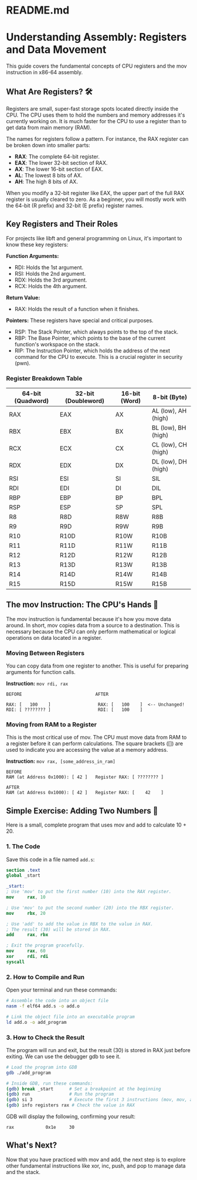 # README.md

# Understanding Assembly: Registers and Data Movement

This guide covers the fundamental concepts of CPU registers and the mov instruction in x86-64 assembly.

## What Are Registers? 🛠️

Registers are small, super-fast storage spots located directly inside the CPU. The CPU uses them to hold the numbers and memory addresses it's currently working on. It is much faster for the CPU to use a register than to get data from main memory (RAM).

The names for registers follow a pattern. For instance, the RAX register can be broken down into smaller parts:

* **RAX**: The complete 64-bit register.
* **EAX**: The lower 32-bit section of RAX.
* **AX**: The lower 16-bit section of EAX.
* **AL**: The lowest 8 bits of AX.
* **AH**: The high 8 bits of AX.

When you modify a 32-bit register like EAX, the upper part of the full RAX register is usually cleared to zero. As a beginner, you will mostly work with the 64-bit (R prefix) and 32-bit (E prefix) register names.

## Key Registers and Their Roles

For projects like libft and general programming on Linux, it's important to know these key registers:

**Function Arguments:**

* RDI: Holds the 1st argument.
* RSI: Holds the 2nd argument.
* RDX: Holds the 3rd argument.
* RCX: Holds the 4th argument.

**Return Value:**

* RAX: Holds the result of a function when it finishes.

**Pointers:** These registers have special and critical purposes.

* RSP: The Stack Pointer, which always points to the top of the stack.
* RBP: The Base Pointer, which points to the base of the current function's workspace on the stack.
* RIP: The Instruction Pointer, which holds the address of the next command for the CPU to execute. This is a crucial register in security (pwn).

### Register Breakdown Table

| 64-bit (Quadword) | 32-bit (Doubleword) | 16-bit (Word) | 8-bit (Byte)        |
| ----------------- | ------------------- | ------------- | ------------------- |
| RAX               | EAX                 | AX            | AL (low), AH (high) |
| RBX               | EBX                 | BX            | BL (low), BH (high) |
| RCX               | ECX                 | CX            | CL (low), CH (high) |
| RDX               | EDX                 | DX            | DL (low), DH (high) |
| RSI               | ESI                 | SI            | SIL                 |
| RDI               | EDI                 | DI            | DIL                 |
| RBP               | EBP                 | BP            | BPL                 |
| RSP               | ESP                 | SP            | SPL                 |
| R8                | R8D                 | R8W           | R8B                 |
| R9                | R9D                 | R9W           | R9B                 |
| R10               | R10D                | R10W          | R10B                |
| R11               | R11D                | R11W          | R11B                |
| R12               | R12D                | R12W          | R12B                |
| R13               | R13D                | R13W          | R13B                |
| R14               | R14D                | R14W          | R14B                |
| R15               | R15D                | R15W          | R15B                |

## The mov Instruction: The CPU's Hands 👐

The mov instruction is fundamental because it's how you move data around. In short, mov copies data from a source to a destination. This is necessary because the CPU can only perform mathematical or logical operations on data located in a register.

### Moving Between Registers

You can copy data from one register to another. This is useful for preparing arguments for function calls.

**Instruction:** `mov rdi, rax`

```
BEFORE                            AFTER

RAX: [   100    ]                  RAX: [   100    ]  <-- Unchanged!
RDI: [ ???????? ]                  RDI: [   100    ]
```

### Moving from RAM to a Register

This is the most critical use of mov. The CPU must move data from RAM to a register before it can perform calculations. The square brackets (\[]) are used to indicate you are accessing the value at a memory address.

**Instruction:** `mov rax, [some_address_in_ram]`

```
BEFORE
RAM (at Address 0x1000): [ 42 ]   Register RAX: [ ???????? ]

AFTER
RAM (at Address 0x1000): [ 42 ]   Register RAX: [    42    ]
```

## Simple Exercise: Adding Two Numbers 🧠

Here is a small, complete program that uses mov and add to calculate 10 + 20.

### 1. The Code

Save this code in a file named `add.s`:

```nasm
section .text
global _start

_start:
; Use 'mov' to put the first number (10) into the RAX register.
mov     rax, 10

; Use 'mov' to put the second number (20) into the RBX register.
mov     rbx, 20

; Use 'add' to add the value in RBX to the value in RAX.
; The result (30) will be stored in RAX.
add     rax, rbx

; Exit the program gracefully.
mov     rax, 60
xor     rdi, rdi
syscall
```

### 2. How to Compile and Run

Open your terminal and run these commands:

```bash
# Assemble the code into an object file
nasm -f elf64 add.s -o add.o

# Link the object file into an executable program
ld add.o -o add_program
```

### 3. How to Check the Result

The program will run and exit, but the result (30) is stored in RAX just before exiting. We can use the debugger gdb to see it.

```bash
# Load the program into GDB
gdb ./add_program

# Inside GDB, run these commands:
(gdb) break _start      # Set a breakpoint at the beginning
(gdb) run               # Run the program
(gdb) si 3              # Execute the first 3 instructions (mov, mov, add)
(gdb) info registers rax # Check the value in RAX
```

GDB will display the following, confirming your result:

```
rax            0x1e     30
```

## What's Next?

Now that you have practiced with mov and add, the next step is to explore other fundamental instructions like xor, inc, push, and pop to manage data and the stack.

